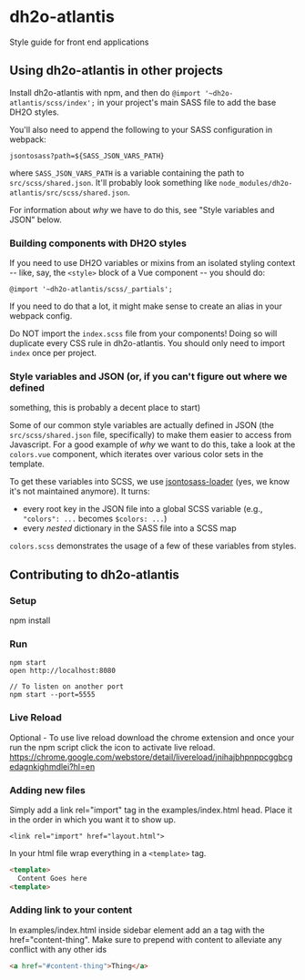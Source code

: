 # dh2o-atlantis
Style guide for front end applications

## Using dh2o-atlantis in other projects

Install dh2o-atlantis with npm, and then do `@import '~dh2o-atlantis/scss/index';`
in your project's main SASS file to add the base DH2O styles.

You'll also need to append the following to your SASS configuration in webpack:

```
jsontosass?path=${SASS_JSON_VARS_PATH}
```

where `SASS_JSON_VARS_PATH` is a variable containing the path to `src/scss/shared.json`.
It'll probably look something like `node_modules/dh2o-atlantis/src/scss/shared.json`.

For information about *why* we have to do this, see "Style variables and JSON"
below.

### Building components with DH2O styles

If you need to use DH2O variables or mixins from an isolated styling context
-- like, say, the `<style>` block of a Vue component -- you should do:

```
@import '~dh2o-atlantis/scss/_partials';
```

If you need to do that a lot, it might make sense to create an alias in your
webpack config.

Do NOT import the `index.scss` file from your components! Doing so will duplicate
every CSS rule in dh2o-atlantis. You should only need to import `index` once per
project.

### Style variables and JSON (or, if you can't figure out where we defined
something, this is probably a decent place to start)

Some of our common style variables are actually defined in JSON (the
`src/scss/shared.json` file, specifically) to make them easier to access from
Javascript. For a good example of *why* we want to do this, take a look at the
`colors.vue` component, which iterates over various color sets in the template.

To get these variables into SCSS, we use [jsontosass-loader](https://github.com/EdwardIrby/jsontosass-loader) (yes, we know it's not maintained anymore). It turns:

* every root key in the JSON file into a global SCSS variable (e.g., `"colors": ...`
becomes `$colors: ...`)
* every *nested* dictionary in the SASS file into a SCSS map

`colors.scss` demonstrates the usage of a few of these variables from styles.

## Contributing to dh2o-atlantis

### Setup
npm install

### Run
```
npm start
open http://localhost:8080

// To listen on another port
npm start --port=5555
```

### Live Reload
Optional - To use live reload download the chrome extension and once your run the npm script click the icon to activate live reload. https://chrome.google.com/webstore/detail/livereload/jnihajbhpnppcggbcgedagnkighmdlei?hl=en

### Adding new files
Simply add a link rel="import" tag in the examples/index.html head. Place it in the order in which you want it to show up.

``<link rel="import" href="layout.html">``

In your html file wrap everything in a ``<template>`` tag.

```html
<template>
  Content Goes here
<template>
```

### Adding link to your content
In examples/index.html inside sidebar element add an a tag with the href="content-thing". Make sure to prepend with content to alleviate any conflict with any other ids

```html
<a href="#content-thing">Thing</a>
```
